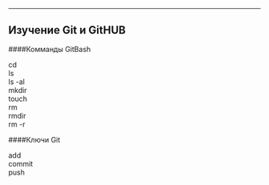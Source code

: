 ##
---
Изучение Git и GitHUB
---

####Комманды GitBash

cd  
ls  
ls -al  
mkdir  
touch  
rm  
rmdir  
rm -r

####Ключи Git

add  
commit  
push
